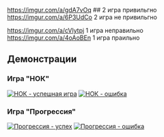 https://imgur.com/a/gdA7vOq ## 2 игра привильгно
https://imgur.com/a/6P3UdCo 2 игра не привильгно


https://imgur.com/a/cVlytpj 1 игра неправильно
https://imgur.com/a/4oAoBEn 1 игра праильно

## Демонстрации

### Игра "НОК"
[![НОК - успешная игра](https://asciinema.org/a/EXAMPLE1.png)](https://asciinema.org/a/EXAMPLE1)
[![НОК - ошибка](https://asciinema.org/a/EXAMPLE2.png)](https://asciinema.org/a/EXAMPLE2)

### Игра "Прогрессия"
[![Прогрессия - успех](https://asciinema.org/a/EXAMPLE3.png)](https://imgur.com/a/gdA7vOq)
[![Прогрессия - ошибка](https://asciinema.org/a/EXAMPLE4.png)](https://imgur.com/a/6P3UdCo)

